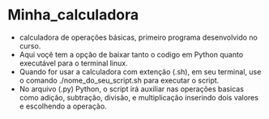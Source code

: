 # Minha_calculadora
 - calculadora de operações básicas, primeiro programa desenvolvido no curso.
 - Aqui voçê tem a opção de baixar tanto o codigo em Python quanto executável para o terminal linux.
 - Quando for usar a calculadora com extenção (.sh), em seu terminal, use o comando ./nome_do_seu_script.sh para executar o script.
 - No arquivo (.py) Python, o script irá auxiliar nas operações basicas como adição, subtração, divisão, e multiplicação inserindo dois valores e escolhendo a operação. 
